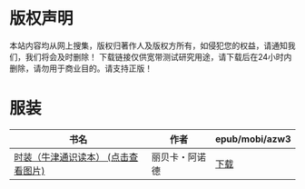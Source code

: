 # 版权声明

本站内容均从网上搜集，版权归著作人及版权方所有，如侵犯您的权益，请通知我们，我们将会及时删除！ 下载链接仅供宽带测试研究用途，请下载后在24小时内删除，请勿用于商业目的。请支持正版！

# 服装

| 书名 | 作者 | epub/mobi/azw3 |
| --- | --- | --- |
| [时装（牛津通识读本） (点击查看图片)](https://www.dushupai.com/attachment/2024/06/10/b9194f075383684b.jpg) | 丽贝卡・阿诺德 | [下载](https://url89.ctfile.com/f/31084289-1357001443-1e6b5d?p=8866) |
